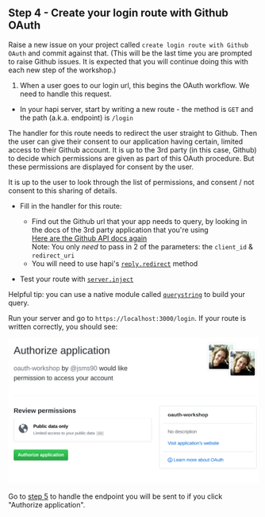 ## Step 4 - Create your login route with Github OAuth

Raise a new issue on your project called `create login route with Github OAuth` and commit against that. (This will be the last time you are prompted to raise Github issues. It is expected that you will continue doing this with each new step of the workshop.)

1. When a user goes to our login url, this begins the OAuth workflow. We need to handle this request.

  + In your hapi server, start by writing a new route - the method is `GET` and the path (a.k.a. endpoint) is `/login`

The handler for this route needs to redirect the user straight to Github. Then the user can give their consent to our application having certain, limited access to their Github account. It is up to the 3rd party (in this case, Github) to decide which permissions are given as part of this OAuth procedure. But these permissions are displayed for consent by the user.

It is up to the user to look through the list of permissions, and consent / not consent to this sharing of details.

+ Fill in the handler for this route:
  + Find out the Github url that your app needs to query, by looking in the docs of the 3rd party application that you're using  
  [Here are the Github API docs again](https://developer.github.com/v3/oauth/#web-application-flow)  
  Note: You only _need_ to pass in 2 of the parameters: the `client_id` & `redirect_uri`
  + You will need to use hapi's [`reply.redirect`](https://hapijs.com/api#replyredirecturi) method

+ Test your route with [`server.inject`](https://hapijs.com/api#serverinjectoptions-callback)

Helpful tip: you can use a native module called [`querystring`](https://nodejs.org/api/querystring.html) to build your query.

Run your server and go to `https://localhost:3000/login`. If your route is written correctly, you should see:

![github authorisation](./images/github-authorisation.png)

Go to [step 5](./step5.md) to handle the endpoint you will be sent to if you click "Authorize application".
